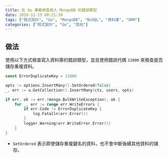 ```yaml
---
title: 在 Go 專案檢查寫入 MongoDB 的錯誤類型
date: 2020-12-15 00:21:39
tags: ["程式設計", "Go", "MongoDB", "NoSQL", "資料庫", "ORM"]
categories: ["程式設計", "Go", "其他"]
---
```


## 做法

使用以下方式檢查寫入資料庫的錯誤類型，並且使用錯誤代碼 `11000` 來檢查是否儲存重複資料。

```GO
const ErrorDuplicateKey = 11000

opts := options.InsertMany().SetOrdered(false)
_, err := u.GetCollection().InsertMany(ctx, users, opts)

if err, ok := err.(mongo.BulkWriteException); ok {
	for _, err := range err.WriteErrors {
		if err.Code != ErrorDuplicateKey {
			log.Fatalln(err.Error())
		}
		logger.Warning(err.WriteError.Error())
	}
}
```

- `SetOrdered` 表示即使儲存重複鍵名的資料，也不會中斷後續其他資料的儲存。
